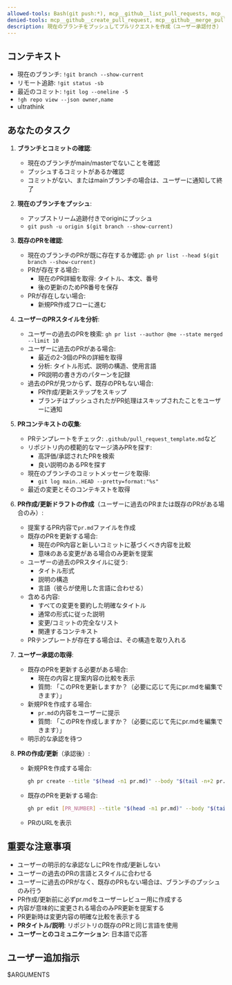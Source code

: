 ```yaml
---
allowed-tools: Bash(git push:*), mcp__github__list_pull_requests, mcp__github__get_pull_request, mcp__github__search_issues, mcp__github__get_pull_request_files, Write(pr.md), Read(*), Bash(gh pr create:*), Bash(gh pr list:*), Bash(gh pr view:*), Bash(gh repo view:*)
denied-tools: mcp__github__create_pull_request, mcp__github__merge_pull_request
description: 現在のブランチをプッシュしてプルリクエストを作成（ユーザー承認付き）
---
```


## コンテキスト

- 現在のブランチ: `!git branch --show-current`
- リモート追跡: `!git status -sb`
- 最近のコミット: `!git log --oneline -5`
- `!gh repo view --json owner,name`
- ultrathink

## あなたのタスク

1. **ブランチとコミットの確認**:
   - 現在のブランチがmain/masterでないことを確認
   - プッシュするコミットがあるか確認
   - コミットがない、またはmainブランチの場合は、ユーザーに通知して終了

2. **現在のブランチをプッシュ**:
   - アップストリーム追跡付きでoriginにプッシュ
   - `git push -u origin $(git branch --show-current)`

3. **既存のPRを確認**:
   - 現在のブランチのPRが既に存在するか確認: `gh pr list --head $(git branch --show-current)`
   - PRが存在する場合:
     - 現在のPR詳細を取得: タイトル、本文、番号
     - 後の更新のためPR番号を保存
   - PRが存在しない場合:
     - 新規PR作成フローに進む

4. **ユーザーのPRスタイルを分析**:
   - ユーザーの過去のPRを検索: `gh pr list --author @me --state merged --limit 10`
   - ユーザーに過去のPRがある場合:
     - 最近の2-3個のPRの詳細を取得
     - 分析: タイトル形式、説明の構造、使用言語
     - PR説明の書き方のパターンを記録
   - 過去のPRが見つからず、既存のPRもない場合:
     - PR作成/更新ステップをスキップ
     - ブランチはプッシュされたがPR処理はスキップされたことをユーザーに通知

5. **PRコンテキストの収集**:
   - PRテンプレートをチェック: `.github/pull_request_template.md`など
   - リポジトリ内の模範的なマージ済みPRを探す:
     - 高評価/承認されたPRを検索
     - 良い説明のあるPRを探す
   - 現在のブランチのコミットメッセージを取得:
     - `git log main..HEAD --pretty=format:"%s"`
   - 最近の変更とそのコンテキストを取得

6. **PR作成/更新ドラフトの作成**（ユーザーに過去のPRまたは既存のPRがある場合のみ）:
   - 提案するPR内容で`pr.md`ファイルを作成
   - 既存のPRを更新する場合:
     - 現在のPR内容と新しいコミットに基づくべき内容を比較
     - 意味のある変更がある場合のみ更新を提案
   - ユーザーの過去のPRスタイルに従う:
     - タイトル形式
     - 説明の構造
     - 言語（彼らが使用した言語に合わせる）
   - 含める内容:
     - すべての変更を要約した明確なタイトル
     - 通常の形式に従った説明
     - 変更/コミットの完全なリスト
     - 関連するコンテキスト
   - PRテンプレートが存在する場合は、その構造を取り入れる

7. **ユーザー承認の取得**:
   - 既存のPRを更新する必要がある場合:
     - 現在の内容と提案内容の比較を表示
     - 質問: 「このPRを更新しますか？（必要に応じて先にpr.mdを編集できます）」
   - 新規PRを作成する場合:
     - `pr.md`の内容をユーザーに提示
     - 質問: 「このPRを作成しますか？（必要に応じて先にpr.mdを編集できます）」
   - 明示的な承認を待つ

8. **PRの作成/更新**（承認後）:
   - 新規PRを作成する場合:
     ```bash
     gh pr create --title "$(head -n1 pr.md)" --body "$(tail -n+2 pr.md)"
     ```
   - 既存のPRを更新する場合:
     ```bash
     gh pr edit [PR_NUMBER] --title "$(head -n1 pr.md)" --body "$(tail -n+2 pr.md)"
     ```
   - PRのURLを表示

## 重要な注意事項

- ユーザーの明示的な承認なしにPRを作成/更新しない
- ユーザーの過去のPRの言語とスタイルに合わせる
- ユーザーに過去のPRがなく、既存のPRもない場合は、ブランチのプッシュのみ行う
- PR作成/更新前に必ずpr.mdをユーザーレビュー用に作成する
- 内容が意味的に変更される場合のみPR更新を提案する
- PR更新時は変更内容の明確な比較を表示する
- **PRタイトル/説明**: リポジトリの既存のPRと同じ言語を使用
- **ユーザーとのコミュニケーション**: 日本語で応答

## ユーザー追加指示

$ARGUMENTS
